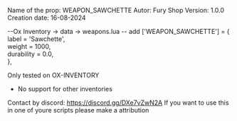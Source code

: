 Name of the prop: WEAPON_SAWCHETTE
Autor: Fury Shop
Version: 1.0.0
Creation date: 16-08-2024

--Ox Inventory -> data -> weapons.lua
-- add
['WEAPON_SAWCHETTE'] = { 
	label = 'Sawchette',    	
	weight = 1000,	
	durability = 0.0,	
}, 

Only tested on OX-INVENTORY
- No support for other inventories

Contact by discord: https://discord.gg/DXe7vZwN2A
If you want to use this in one of youre scripts please make a attribution
